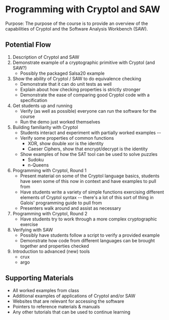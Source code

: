 # Programming with Cryptol and SAW

Purpose: The purpose of the course is to provide an overview of the
capabilities of Cryptol and the Software Analysis Workbench (SAW).

## Potential Flow

1. Description of Cryptol and SAW
2. Demonstrate example of a cryptographic primitive with Cryptol (and SAW?)
   - Possibly the packaged Salsa20 example
3. Show the ability of Cryptol / SAW to do equivalence checking
   - Demonstrate that it can do unit tests as well
   - Explain about how checking properties is strictly stronger
   - Demonstrate the ease of comparing good Cryptol code with a specification  
4. Get students up and running
   - Verify (as well as possible) everyone can run the software for the course
   - Run the demo just worked themselves
5. Building familiarity with Cryptol 
   - Students interact and experiment with partially worked examples -- 
   - Verify some properties of common functions 
      - XOR, show double xor is the identity
      - Caeser Ciphers, show that encrypt/decrypt is the identity
   - Show examples of how the SAT tool can be used to solve puzzles
      - Sudoku
      - n-Queens
6. Programming with Cryptol, Round 1
   - Present material on some of the Cryptol language basics, students have seen
     some of this now in context and have examples to pull from
   - Have students write a variety of simple functions exercising different
     elements of Cryptol syntax -- there's a lot of this sort of thing in
     Galois' programming guide to pull from
   - Presenters walk around and assist as necessary  
7. Programming with Cryptol, Round 2
   - Have students try to work through a more complex cryptographic exercise
8. Verifying with SAW
   - Possibly have students follow a script to verify a provided example
   - Demonstrate how code from different languages can be brought together and
     properties checked
9. Introduction to advanced (new) tools
   - crux
   - argo


## Supporting Materials

  * All worked examples from class
  * Additional examples of applications of Cryptol and/or SAW
  * Websites that are relevant for accessing the software
  * Pointers to reference materials & manuals
  * Any other tutorials that can be used to continue learning


